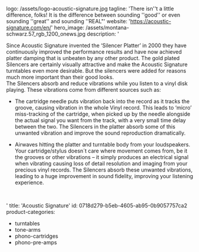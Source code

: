 logo: /assets/logo-acoustic-signature.jpg
tagline: 'There isn''t a little difference, folks! It is the difference between sounding ''good'' or even sounding ''great'' and sounding ''REAL"'
website: 'https://acoustic-signature.com/en/'
hero_image: /assets/montana-schwarz.57_rgb_1200_onews.jpg
description: '<p>Since Acoustic Signature invented the ‘Silencer Platter’ in 2000 they have continuously improved the performance results and have now achieved platter damping that is unbeaten by any other product. The gold plated Silencers are certainly visually attractive and make the Acoustic Signature turntables even more desirable. But the silencers were added for reasons much more important than their good looks.<br>The Silencers absorb and reduce vibrations while you listen to a vinyl disk playing. These vibrations come from different sources such as:</p><ul><li>The cartridge needle puts vibration back into the record as it tracks the groove, causing vibration in the whole Vinyl record. This leads to ‘micro’ miss-tracking of the cartridge, when picked up by the needle alongside the actual signal you want from the track, with a very small time delay between the two. The Silencers in the platter absorb some of this unwanted vibration and improve the sound reproduction dramatically.</li></ul><ul><li>Airwaves hitting the platter and turntable body from your loudspeakers. Your cartridge/stylus doesn´t care where movement comes from, be it the grooves or other vibrations – it simply produces an electrical signal when vibrating causing loss of detail resolution and imaging from your precious vinyl records. The Silencers absorb these unwanted vibrations, leading to a huge improvement in sound fidelity, improving your listening experience.</li></ul><p><br></p>'
title: 'Acoustic Signature'
id: 0718d279-b5eb-4605-ab95-0b9057757ca2
product-categories:
  - turntables
  - tone-arms
  - phono-cartridges
  - phono-pre-amps
